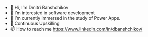 - 👋 Hi, I’m Dmitri Banshchikov
- 👀 I’m interested in software development 
- 🌱 I’m currently immersed in the study of Power Apps.
- 💞️ Continuous Upskilling
- 📫 How to reach me https://www.linkedin.com/in/dbanshchikov/

<!---
dzimazilla/dzimazilla is a ✨ special ✨ repository because its `README.md` (this file) appears on your GitHub profile.
You can click the Preview link to take a look at your changes.
--->
